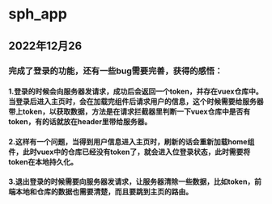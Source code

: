 # sph_app

## 2022年12月26
### 完成了登录的功能，还有一些bug需要完善，获得的感悟：
#### 1.登录的时候会向服务器发请求，成功后会返回一个token，并存在vuex仓库中。当登录后进入主页时，会在加载完组件后请求用户的信息，这个时候需要给服务器带上token，以获取数据，方法是在请求拦截器里判断一下vuex仓库中是否有token，有的话就放在header里带给服务器。
#### 2.这样有一个问题，当得到用户信息进入主页时，刷新的话会重新加载home组件，此时vuex中的仓库已经没有token了，就会进入位登录状态，此时需要将token在本地持久化。
#### 3.退出登录的时候需要向服务器发请求，让服务器清除一些数据，比如token，前端本地和仓库的数据也需要清楚，而且要跳到主页的路由。
